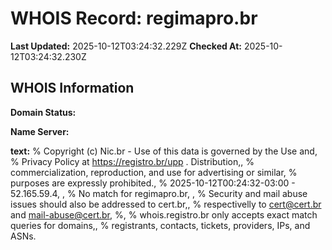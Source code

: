 # WHOIS Record: regimapro.br

**Last Updated:** 2025-10-12T03:24:32.229Z
**Checked At:** 2025-10-12T03:24:32.230Z

## WHOIS Information

**Domain Status:** 

**Name Server:** 

**text:** % Copyright (c) Nic.br - Use of this data is governed by the Use and, % Privacy Policy at https://registro.br/upp . Distribution,, % commercialization, reproduction, and use for advertising or similar, % purposes are expressly prohibited., % 2025-10-12T00:24:32-03:00 - 52.165.59.4, , % No match for regimapro.br, , % Security and mail abuse issues should also be addressed to cert.br,, % respectivelly to cert@cert.br and mail-abuse@cert.br, %, % whois.registro.br only accepts exact match queries for domains,, % registrants, contacts, tickets, providers, IPs, and ASNs.


